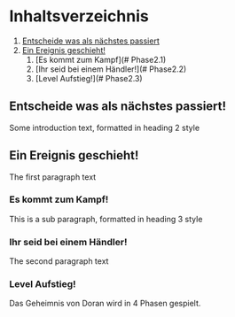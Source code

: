 # Inhaltsverzeichnis
1. [Entscheide was als nächstes passiert](#Phase1)
2. [Ein Ereignis geschieht!](#Phase2)
    1. [Es kommt zum Kampf](# Phase2.1)
    2. [Ihr seid bei einem Händler!](# Phase2.2)
    3. [Level Aufstieg!](# Phase2.3)

## Entscheide was als nächstes passiert! <a name="Phase1"></a>
Some introduction text, formatted in heading 2 style

## Ein Ereignis geschieht! <a name="Phase2"></a>
The first paragraph text

### Es kommt zum Kampf! <a name="Phase2.1"></a>
This is a sub paragraph, formatted in heading 3 style

### Ihr seid bei einem Händler! <a name="Phase2.2"></a>
The second paragraph text
### Level Aufstieg! <a name="Phase2.3"></a>
Das Geheimnis von Doran wird in 4 Phasen gespielt.

